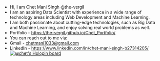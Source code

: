- Hi, I am Chet Mani Singh @the-vergil
- I am an aspiring Data Scientist with experience in a wide range of technology areas including Web Development and Machine Learning.
- I am both passionate about cutting-edge technologies, such as Big Data and Machine Learning, and enjoy solving real world problems as well.
- Portfolio - https://the-vergil.github.io/Chet_Portfolio/
- You can reach out to me via:
- Gmail - chetmani1033@gmail.com
- LinkedIn - https://www.linkedin.com/in/chet-mani-singh-b27314205/
[![@chet's Holopin board](https://holopin.me/chet)](https://holopin.io/@chet)
